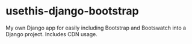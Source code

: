 usethis-django-bootstrap
========================

My own Django app for easily including Bootstrap and Bootswatch into a Django project. Includes CDN usage.
